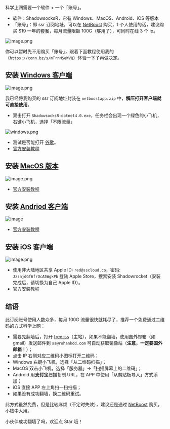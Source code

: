 科学上网需要一个软件 + 一个「账号」。
* 软件：ShadowsocksR，它有 Windows、MacOS、Android、iOS 等版本
* 「账号」：即 ssr 订阅地址，可以在 [NetBoost](https://relink.bid/r/bNKx9pm1hn) 购买，1 个人使用的话，建议购买 $19 一年的套餐，每月流量限额 100G（够用了），可同时在线 3 个 ip。

![image.png](https://upload-images.jianshu.io/upload_images/5863464-3b4e25faf8e6184a.png?imageMogr2/auto-orient/strip%7CimageView2/2/w/1240)

你可以暂时先不用购买「账号」，跟着下面教程使用我的（`https://conn.bz/s/mTrnMSeWVQ`）体验一下了再做决定。
## 安装 [Windows 客户端](https://raw.githubusercontent.com/deppwang/ShadowsocksR-download/master/netboostapp.zip)

![image.png](https://upload-images.jianshu.io/upload_images/5863464-f32fc7ff5c49ad42.png?imageMogr2/auto-orient/strip%7CimageView2/2/w/1240)

我已经将我购买的 ssr 订阅地址封装在 `netboostapp.zip` 中，**解压打开客户端就可直接使用**。
* 双击打开 `ShadowsocksR-dotnet4.0.exe`，任务栏会出现一个绿色的小飞机，右键小飞机，选择「不限流量」

![windows.png](https://i.loli.net/2019/08/19/a2SOvk3YAqJGmUj.png)
* 测试是否能打开 [谷歌](www.google.com)。
* [官方安装教程](https://netboost.co/docs/windows/shadowsocksr.html)

## 安装 [MacOS 版本](https://raw.githubusercontent.com/deppwang/ShadowsocksR-download/master/ShadowsocksX-NG-R8.dmg)
![image.png](https://upload-images.jianshu.io/upload_images/5863464-63c3970019599a5a.png?imageMogr2/auto-orient/strip%7CimageView2/2/w/1240)


* [官方安装教程](https://netboost.co/docs/macos/shadowsocksr.html)

## 安装 [Andriod 客户端](https://raw.githubusercontent.com/deppwang/ShadowsocksR-download/master/ssr-3.4.0.5.apk)
![image](http://upload-images.jianshu.io/upload_images/5863464-93dd325a7a8b535e.jpg?imageMogr2/auto-orient/strip%7CimageView2/2/w/1080/q/50)


* [官方安装教程](https://netboost.co/docs/android/shadowsocksr.html)



## 安装 iOS 客户端
![image.png](https://upload-images.jianshu.io/upload_images/5863464-87f8660bf2b0a6bb.png?imageMogr2/auto-orient/strip%7CimageView2/2/w/1240)

* 使用非大陆地区共享 Apple ID: `red@sscloud.co`，密码: `JzznjdGf6frOcA5WgkPb` 登陆 Apple Store，搜索安装 Shadowrocket（安装完成后，请切换为自己 Apple ID）。
* [官方安装教程](https://netboost.co/docs/ios/shadowrocket.html)

## 结语
此订阅账号使用人数众多，每月 100G 流量很快就耗尽了，推荐一个免费通过二维码的方式科学上网：
* 需要先翻墙后，打开 [free-ss](https://free-ss.site/)（主站），如果不能翻墙，使用国外邮箱（如 gmail）发送邮件到 `ss@rohankdd.com` 可自动获取镜像站（**注意，一定要国外邮箱！**）；
* 点击 IP 右侧对应二维码小图标打开二维码；
* Windows 右键小飞机，选择「从二维码扫描」；
* MacOS 双击小飞机，选择「服务器」->「扫描屏幕上的二维码」；
* Android 用**支付宝**扫描复制 URL，在 APP 中使用「从剪贴板导入」方式添加；
* iOS 直接 APP 左上角扫一扫扫描；
* 如果没有成功翻墙，换二维码重试。

此方式虽然免费，但是比较麻烦（不定时失效），建议还是通过 [NetBoost](https://relink.bid/r/bNKx9pm1hn) 购买，小钱中大用。

小伙伴成功翻墙了吗，欢迎点 Star 哦！

